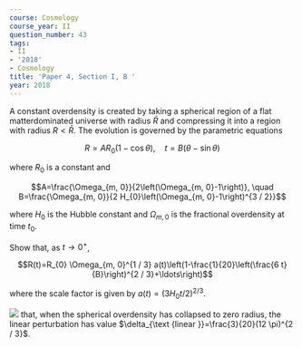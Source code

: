 ```yaml
---
course: Cosmology
course_year: II
question_number: 43
tags:
- II
- '2018'
- Cosmology
title: 'Paper 4, Section I, B '
year: 2018
---
```




A constant overdensity is created by taking a spherical region of a flat matterdominated universe with radius $\bar{R}$ and compressing it into a region with radius $R<\bar{R}$. The evolution is governed by the parametric equations

$$R=A R_{0}(1-\cos \theta), \quad t=B(\theta-\sin \theta)$$

where $R_{0}$ is a constant and

$$A=\frac{\Omega_{m, 0}}{2\left(\Omega_{m, 0}-1\right)}, \quad B=\frac{\Omega_{m, 0}}{2 H_{0}\left(\Omega_{m, 0}-1\right)^{3 / 2}}$$

where $H_{0}$ is the Hubble constant and $\Omega_{m, 0}$ is the fractional overdensity at time $t_{0}$.

Show that, as $t \rightarrow 0^{+}$,

$$R(t)=R_{0} \Omega_{m, 0}^{1 / 3} a(t)\left(1-\frac{1}{20}\left(\frac{6 t}{B}\right)^{2 / 3}+\ldots\right)$$

where the scale factor is given by $a(t)=\left(3 H_{0} t / 2\right)^{2 / 3}$.

![](https://cdn.mathpix.com/cropped/2022_04_28_9825ed21534b65671646g-029.jpg?height=32&width=829&top_left_y=773&top_left_x=240)
that, when the spherical overdensity has collapsed to zero radius, the linear perturbation has value $\delta_{\text {linear }}=\frac{3}{20}(12 \pi)^{2 / 3}$.